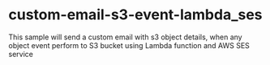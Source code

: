 # custom-email-s3-event-lambda_ses
This sample will send a custom email with s3 object details, when any object event perform to S3 bucket using Lambda function and AWS SES service
